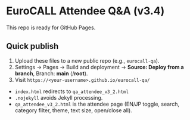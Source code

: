 # EuroCALL Attendee Q&A (v3.4)

This repo is ready for GitHub Pages.

## Quick publish
1. Upload these files to a new public repo (e.g., `eurocall-qa`).
2. Settings → Pages → Build and deployment → **Source: Deploy from a branch**, Branch: **main** (/**root**).
3. Visit `https://<your-username>.github.io/eurocall-qa/`

- `index.html` redirects to `qa_attendee_v3_2.html`
- `.nojekyll` avoids Jekyll processing.
- `qa_attendee_v3_2.html` is the attendee page (EN/JP toggle, search, category filter, theme, text size, open/close all).
